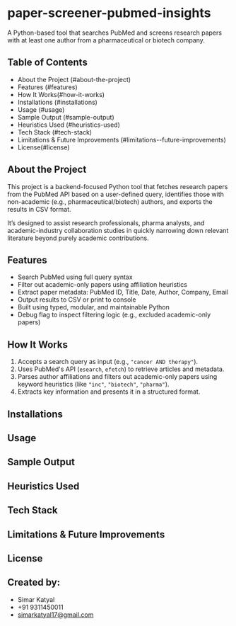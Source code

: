 # paper-screener-pubmed-insights
A Python-based tool that searches PubMed and screens research papers with at least one author from a pharmaceutical or biotech company.

## Table of Contents
- About the Project (#about-the-project)
- Features (#features)
- How It Works(#how-it-works)
- Installations (#installations)
- Usage (#usage)
- Sample Output (#sample-output)
- Heuristics Used (#heuristics-used)
- Tech Stack (#tech-stack)
- Limitations & Future Improvements (#limitations--future-improvements)
- License(#license)

## About the Project

This project is a backend-focused Python tool that fetches research papers from the PubMed API based on a user-defined query, identifies those with non-academic (e.g., pharmaceutical/biotech) authors, and exports the results in CSV format.

It’s designed to assist research professionals, pharma analysts, and academic-industry collaboration studies in quickly narrowing down relevant literature beyond purely academic contributions.

## Features
- Search PubMed using full query syntax
- Filter out academic-only papers using affiliation heuristics
- Extract paper metadata: PubMed ID, Title, Date, Author, Company, Email
- Output results to CSV or print to console
- Built using typed, modular, and maintainable Python
- Debug flag to inspect filtering logic (e.g., excluded academic-only papers)

## How It Works
1. Accepts a search query as input (e.g., `"cancer AND therapy"`).
2. Uses PubMed's API (`esearch`, `efetch`) to retrieve articles and metadata.
3. Parses author affiliations and filters out academic-only papers using keyword heuristics (like `"inc"`, `"biotech"`, `"pharma"`).
4. Extracts key information and presents it in a structured format.

## Installations

## Usage

## Sample Output

## Heuristics Used

## Tech Stack

## Limitations & Future Improvements

## License

## Created by:
- Simar Katyal
- +91 9311450011
- simarkatyal17@gmail.com
